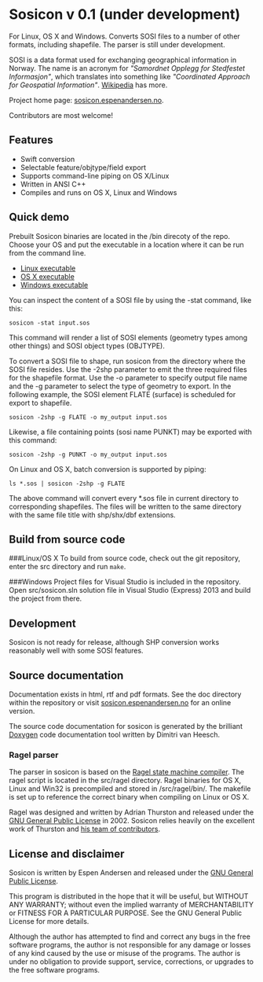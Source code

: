 # Sosicon v 0.1 (under development)
For Linux, OS X and Windows. Converts SOSI files to a number of other formats, including shapefile.
The parser is still under development.

SOSI is a data format used for exchanging geographical information in Norway. The name is an acronym
for _"Samordnet Opplegg for Stedfestet Informasjon"_, which translates into something like
_"Coordinated Approach for Geospatial Information"_. [Wikipedia](https://en.wikipedia.org/wiki/SOSI)
has more.

Project home page: [sosicon.espenandersen.no](http://sosicon.espenandersen.no/).

Contributors are most welcome!

## Features
*  Swift conversion
*  Selectable feature/objtype/field export
*  Supports command-line piping on OS X/Linux
*  Written in ANSI C++
*  Compiles and runs on OS X, Linux and Windows

## Quick demo
Prebuilt Sosicon binaries are located in the /bin direcoty of the repo. Choose your OS and put the
executable in a location where it can be run from the command line.

* [Linux executable](https://github.com/espena/sosicon/tree/master/bin/linux)
* [OS X executable](https://github.com/espena/sosicon/tree/master/bin/osx)
* [Windows executable](https://github.com/espena/sosicon/tree/master/bin/win)

You can inspect the content of a SOSI file by using the -stat command, like this:

`sosicon -stat input.sos`

This command will render a list of SOSI elements (geometry types among other things) and SOSI
object types (OBJTYPE).

To convert a SOSI file to shape, run sosicon from the directory where the SOSI file
resides. Use the -2shp parameter to emit the three required files for the shapefile format.
Use the -o parameter to specify output file name and the -g parameter to select the type
of geometry to export. In the following example, the SOSI element FLATE (surface) is scheduled
for export to shapefile.

`sosicon -2shp -g FLATE -o my_output input.sos`

Likewise, a file containing points (sosi name PUNKT) may be exported with this command:

`sosicon -2shp -g PUNKT -o my_output input.sos`

On Linux and OS X, batch conversion is supported by piping:

`ls *.sos | sosicon -2shp -g FLATE`

The above command will convert every *.sos file in current directory to corresponding shapefiles.
The files will be written to the same directory with the same file title with shp/shx/dbf extensions.

## Build from source code

###Linux/OS X
To build from source code, check out the git repository, enter the src directory and run `make`.

###Windows
Project files for Visual Studio is included in the repository. Open src/sosicon.sln solution
file in Visual Studio (Express) 2013 and build the project from there.

## Development
Sosicon is not ready for release, although SHP conversion works reasonably well with some SOSI features.

## Source documentation
Documentation exists in html, rtf and pdf formats. See the doc directory within the repository or visit [sosicon.espenandersen.no](http://sosicon.espenandersen.no/) for an online version.

The source code documentation for sosicon is generated by the brilliant [Doxygen](http://www.stack.nl/~dimitri/doxygen/) code documentation tool written by Dimitri van Heesch.

### Ragel parser
The parser in sosicon is based on the [Ragel state machine compiler](http://www.complang.org/ragel/).
The ragel script is located in the src/ragel directory. Ragel binaries for OS X, Linux and Win32
is precompiled and stored in /src/ragel/bin/. The makefile is set up to reference the
correct binary when compiling on Linux or OS X.

Ragel was designed and written by Adrian Thurston and released under the
[GNU General Public License](http://www.gnu.org/licenses/gpl.txt) in 2002. Sosicon relies heavily
on the excellent work of Thurston and [his team of contributors](http://www.complang.org/ragel/CREDITS).

## License and disclaimer
Sosicon is written by Espen Andersen and released under the [GNU General Public License](http://www.gnu.org/licenses/gpl.txt).

This program is distributed in the hope that it will be useful, but WITHOUT ANY WARRANTY; without even the implied warranty of MERCHANTABILITY or FITNESS FOR A PARTICULAR PURPOSE.  See the GNU General Public License for more details.

Although the author has attempted to find and correct any bugs in the free software programs, the author is not responsible for any damage or losses of any kind caused by the use or misuse of the programs. The author is under no obligation to provide support, service, corrections, or upgrades to the free software programs.
